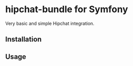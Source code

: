# hipchat-bundle for Symfony

Very basic and simple Hipchat integration.



## Installation

## Usage
